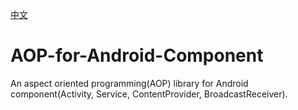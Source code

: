 [中文](https://github.com/euporie/AOP-for-Android-Component/blob/master/README_CN.md)
# AOP-for-Android-Component
An aspect oriented programming(AOP) library for Android component(Activity, Service, ContentProvider, BroadcastReceiver).
